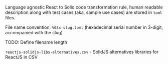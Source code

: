 Language agnostic React to Solid code transformation rule, human readable description along with test cases (aka, sample use cases) are stored in `toml` files.

File name convention: `%03x-slug.toml` (hexadecimal serial number in 3-digit, accompanied with the slug)

TODO: Define filename length

`reactjs-solidjs-libs-alternatives.csv` - SolidJS alternatives libraries for ReactJS in CSV
